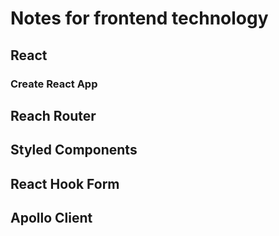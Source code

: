 # Notes for frontend technology

## React

### Create React App

## Reach Router

## Styled Components

## React Hook Form

## Apollo Client
